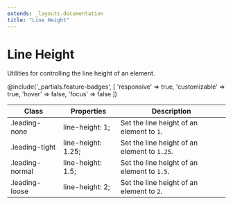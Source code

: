 ```yaml
---
extends: _layouts.documentation
title: "Line Height"
---
```


# Line Height

<div class="text-xl text-slate-light mb-4">
    Utilities for controlling the line height of an element.
</div>

@include('_partials.feature-badges', [
    'responsive' => true,
    'customizable' => true,
    'hover' => false,
    'focus' => false
])

<div class="border-t border-grey-lighter">
    <table class="w-full text-left" style="border-collapse: collapse;">
        <colgroup>
            <col class="w-1/5">
            <col class="w-2/5">
            <col class="w-2/5">
        </colgroup>
        <thead>
          <tr>
              <th class="text-sm font-semibold text-grey-darker p-2 bg-grey-lightest">Class</th>
              <th class="text-sm font-semibold text-grey-darker p-2 bg-grey-lightest">Properties</th>
              <th class="text-sm font-semibold text-grey-darker p-2 bg-grey-lightest">Description</th>
          </tr>
        </thead>
        <tbody class="align-baseline">
            <tr>
                <td class="p-2 border-t border-smoke font-mono text-xs text-purple-dark whitespace-no-wrap">.leading-none</td>
                <td class="p-2 border-t border-smoke font-mono text-xs text-blue-dark">line-height: 1;</td>
                <td class="p-2 border-t border-smoke text-sm text-grey-darker">Set the line height of an element to <code>1</code>.</td>
            </tr>
            <tr>
                <td class="p-2 border-t border-smoke font-mono text-xs text-purple-dark whitespace-no-wrap">.leading-tight</td>
                <td class="p-2 border-t border-smoke font-mono text-xs text-blue-dark">line-height: 1.25;</td>
                <td class="p-2 border-t border-smoke text-sm text-grey-darker">Set the line height of an element to <code>1.25</code>.</td>
            </tr>
            <tr>
                <td class="p-2 border-t border-smoke font-mono text-xs text-purple-dark whitespace-no-wrap">.leading-normal</td>
                <td class="p-2 border-t border-smoke font-mono text-xs text-blue-dark">line-height: 1.5;</td>
                <td class="p-2 border-t border-smoke text-sm text-grey-darker">Set the line height of an element to <code>1.5</code>.</td>
            </tr>
            <tr>
                <td class="p-2 border-t border-smoke font-mono text-xs text-purple-dark whitespace-no-wrap">.leading-loose</td>
                <td class="p-2 border-t border-smoke font-mono text-xs text-blue-dark">line-height: 2;</td>
                <td class="p-2 border-t border-smoke text-sm text-grey-darker">Set the line height of an element to <code>2</code>.</td>
            </tr>
        </tbody>
    </table>
</div>
